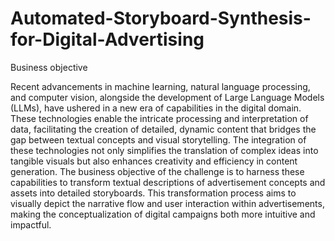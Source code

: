 # Automated-Storyboard-Synthesis-for-Digital-Advertising

Business objective  


Recent advancements in machine learning, natural language processing, and computer vision, alongside the development of Large Language Models (LLMs), have ushered in a new era of capabilities in the digital domain. These technologies enable the intricate processing and interpretation of data, facilitating the creation of detailed, dynamic content that bridges the gap between textual concepts and visual storytelling. The integration of these technologies not only simplifies the translation of complex ideas into tangible visuals but also enhances creativity and efficiency in content generation. The business objective of the challenge is to harness these capabilities to transform textual descriptions of advertisement concepts and assets into detailed storyboards. This transformation process aims to visually depict the narrative flow and user interaction within advertisements, making the conceptualization of digital campaigns both more intuitive and impactful.
